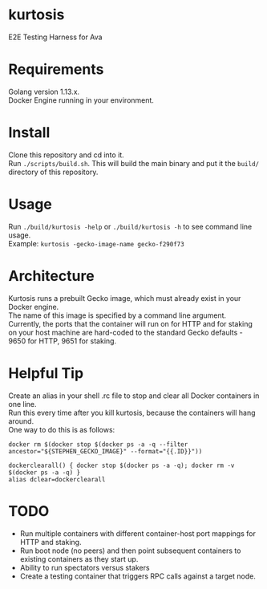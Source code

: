 # kurtosis
E2E Testing Harness for Ava

# Requirements

Golang version 1.13.x.   
Docker Engine running in your environment.

# Install

Clone this repository and cd into it.  
Run `./scripts/build.sh`. This will build the main binary and put it the `build/` directory of this repository.  

# Usage

Run `./build/kurtosis -help` or `./build/kurtosis -h` to see command line usage.  
Example: `kurtosis -gecko-image-name gecko-f290f73`

# Architecture

Kurtosis runs a prebuilt Gecko image, which must already exist in your Docker engine.  
The name of this image is specified by a command line argument.  
Currently, the ports that the container will run on for HTTP and for staking on your host machine are hard-coded to the standard Gecko defaults - 9650 for HTTP, 9651 for staking.

# Helpful Tip

Create an alias in your shell .rc file to stop and clear all Docker containers in one line.  
Run this every time after you kill kurtosis, because the containers will hang around.  
One way to do this is as follows:

```
docker rm $(docker stop $(docker ps -a -q --filter ancestor="${STEPHEN_GECKO_IMAGE}" --format="{{.ID}}"))
```

```
dockerclearall() { docker stop $(docker ps -a -q); docker rm -v $(docker ps -a -q) }
alias dclear=dockerclearall
```

# TODO

* Run multiple containers with different container-host port mappings for HTTP and staking.
* Run boot node (no peers) and then point subsequent containers to existing containers as they start up.
* Ability to run spectators versus stakers
* Create a testing container that triggers RPC calls against a target node. 

